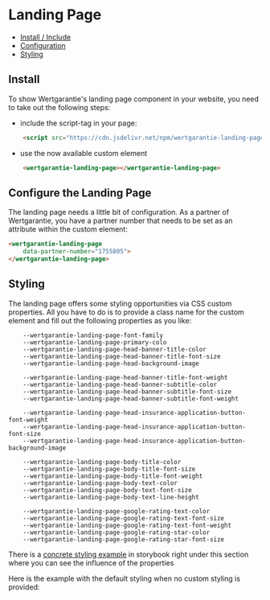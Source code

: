 # Landing Page

* [Install / Include](#install)
* [Configuration](#configure-the-landing-page)
* [Styling](#styling)

## Install

To show Wertgarantie's landing page component in your website, you need to take out the following steps:
- include the script-tag in your page: 
```html
    <script src="https://cdn.jsdelivr.net/npm/wertgarantie-landing-page/dist/landing-page.min.js" type="module"></script>
```
- use the now available custom element 
```html
    <wertgarantie-landing-page></wertgarantie-landing-page>
```

## Configure the Landing Page
The landing page needs a little bit of configuration. As a partner of Wertgarantie, you have a partner number that needs to be set as an attribute within the custom element:
```html
<wertgarantie-landing-page
    data-partner-number="1755805">
</wertgarantie-landing-page>
```

## Styling
The landing page offers some styling opportunities via CSS custom properties. All you have to do is to provide a class name for the custom element and fill out the following properties as you like:
```
    --wertgarantie-landing-page-font-family
    --wertgarantie-landing-page-primary-colo
    --wertgarantie-landing-page-head-banner-title-color
    --wertgarantie-landing-page-head-banner-title-font-size
    --wertgarantie-landing-page-head-background-image

    --wertgarantie-landing-page-head-banner-title-font-weight
    --wertgarantie-landing-page-head-banner-subtitle-color
    --wertgarantie-landing-page-head-banner-subtitle-font-size
    --wertgarantie-landing-page-head-banner-subtitle-font-weight

    --wertgarantie-landing-page-head-insurance-application-button-font-weight
    --wertgarantie-landing-page-head-insurance-application-button-font-size
    --wertgarantie-landing-page-head-insurance-application-button-background-image

    --wertgarantie-landing-page-body-title-color
    --wertgarantie-landing-page-body-title-font-size
    --wertgarantie-landing-page-body-title-font-weight
    --wertgarantie-landing-page-body-text-color
    --wertgarantie-landing-page-body-text-font-size
    --wertgarantie-landing-page-body-text-line-height

    --wertgarantie-landing-page-google-rating-text-color
    --wertgarantie-landing-page-google-rating-text-font-size
    --wertgarantie-landing-page-google-rating-text-font-weight
    --wertgarantie-landing-page-google-rating-star-color
    --wertgarantie-landing-page-google-rating-star-font-size
```
There is a [concrete styling example](https://wertgarantie-ecom.github.io/bifrost-components/?path=/story/components-landing-page--landing-page-styling-example) in storybook right under this section where you can see the influence of the properties

Here is the example with the default styling when no custom styling is provided:

<wertgarantie-landing-page
    data-partner-number="1755805">
</wertgarantie-landing-page>